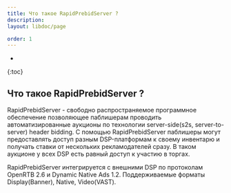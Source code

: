 ```yaml
---
title: Что такое RapidPrebidServer ?
description: 
layout: libdoc/page

order: 1 
---
```

* 
{:toc}

## Что такое RapidPrebidServer ?

RapidPrebidServer - свободно распространяемое программное обеспечение позволяющее паблишерам проводить автоматизированные аукционы по технологии server-side(s2s, server-to-server) header bidding. С помощью RapidPrebidServer паблишеры могут предоставлять доступ разным DSP-платформам к своему инвентарю и получать ставки от нескольких рекламодателей сразу. В таком аукционе у всех DSP есть равный доступ к участию в торгах. 

RapidPrebidServer интегрируется с внешними DSP по протоколам OpenRTB 2.6 и Dynamic Native Ads 1.2. Поддерживаемые форматы  Display(Banner), Native, Video(VAST).

